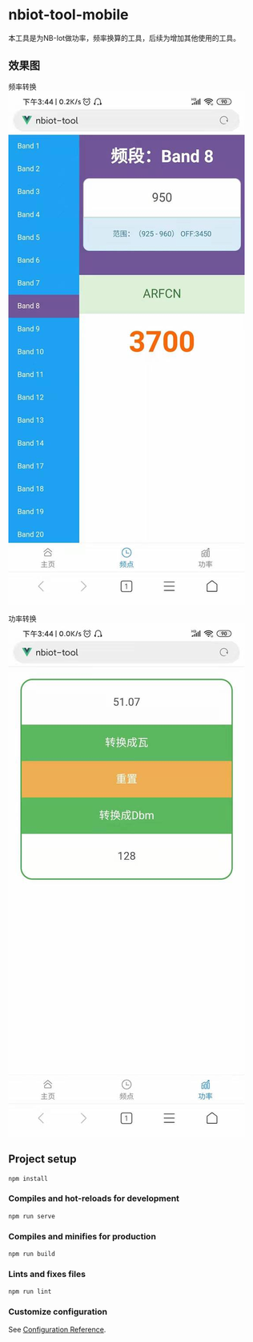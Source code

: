 # nbiot-tool-mobile

本工具是为NB-Iot做功率，频率换算的工具，后续为增加其他使用的工具。

## 效果图

频率转换
![频率转换](./docs/images/frequency.jpg)

功率转换
![功率转换](./docs/images/power.jpg)

## Project setup
```
npm install
```

### Compiles and hot-reloads for development
```
npm run serve
```

### Compiles and minifies for production
```
npm run build
```

### Lints and fixes files
```
npm run lint
```

### Customize configuration
See [Configuration Reference](https://cli.vuejs.org/config/).
